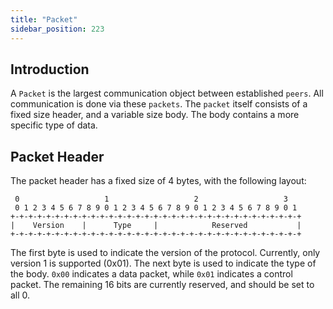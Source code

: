 ```yaml
---
title: "Packet"
sidebar_position: 223
---
```







## Introduction


A `Packet` is the largest communication object between established `peers`. All communication is done
via these `packets`. The `packet` itself consists of a fixed size header, and a variable size body.
The body contains a more specific type of data.

## Packet Header

The packet header has a fixed size of 4 bytes, with the following layout:

```
 0                   1                   2                   3
 0 1 2 3 4 5 6 7 8 9 0 1 2 3 4 5 6 7 8 9 0 1 2 3 4 5 6 7 8 9 0 1
+-+-+-+-+-+-+-+-+-+-+-+-+-+-+-+-+-+-+-+-+-+-+-+-+-+-+-+-+-+-+-+-+
|    Version    |      Type     |            Reserved           |
+-+-+-+-+-+-+-+-+-+-+-+-+-+-+-+-+-+-+-+-+-+-+-+-+-+-+-+-+-+-+-+-+
```

The first byte is used to indicate the version of the protocol. Currently, only version 1 is supported
(0x01). The next byte is used to indicate the type of the body. `0x00` indicates a data packet, while
`0x01` indicates a control packet. The remaining 16 bits are currently reserved, and should be set to
all 0.
